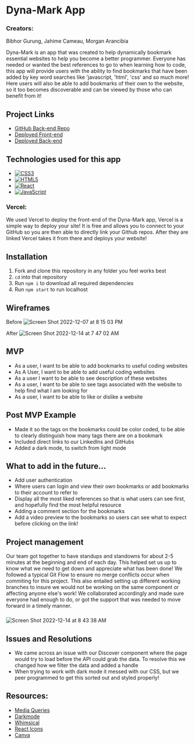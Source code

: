 # Dyna-Mark App
### Creators:
Bibhor Gurung,
Jahime Cameau,
Morgan Arancibia

Dyna-Mark is an app that was created to help dynamically bookmark essential websites to help you become a better programmer. Everyone has needed or wanted the best references to go to when learning how to code, this app will provide users with the ability to find bookmarks that have been added by key word searches like 'javascript, 'html', 'css' and so much more! Here users will also be able to add bookmarks of their own to the website, so it too becomes discoverable and can be viewed by those who can benefit from it!

## Project Links
- [GitHub Back-end Repo](https://github.com/jahime001/dyna-mark-api)
- [Deployed Front-end](https://dyna-mark.vercel.app/discover)
- [Deployed Back-end](https://dyna-mark.fly.dev/api/bookmark)



## Technologies used for this app
- [![CSS3](https://img.shields.io/badge/css3-%231572B6.svg?style=for-the-badge&logo=css3&logoColor=white)]()
- [![HTML5](https://img.shields.io/badge/html5-%23E34F26.svg?style=for-the-badge&logo=html5&logoColor=white)](https://html.com/)
- [![React](https://img.shields.io/badge/React-20232A?style=for-the-badge&logo=react&logoColor=61DAFB)](https://reactjs.org/)
- [![JavaScript](https://img.shields.io/badge/javascript-%23323330.svg?style=for-the-badge&logo=javascript&logoColor=%23F7DF1E)]()

### Vercel:
We used Vercel to deploy the front-end of the Dyna-Mark app, Vercel is a simple way to deploy your site! It is free and allows you to connect to your GitHub so you are then able to directly link your Github repos. After they are linked Vercel takes it from there and deploys your website!

## Installation
1. Fork and clone this repository in any folder you feel works best
2. `cd` into that repository
3. Run `npm i` to download all required dependencies
4. Run `npm start` to run localhost

## Wireframes
Before
![Screen Shot 2022-12-07 at 8 15 03 PM](https://user-images.githubusercontent.com/114137772/207626974-ffd16b55-e422-42d8-a845-c7807e764dce.png)

After
![Screen Shot 2022-12-14 at 7 47 02 AM](https://user-images.githubusercontent.com/114137772/207627480-7c61af58-4e58-4d49-bf64-53f9f2031d9e.png)


## MVP
- As a user, I want to be able to add bookmarks to useful coding websites
- As A User, I want to be able to add useful coding websites
- As a user I want to be able to see description of these websites
- As a user, I want to be able to see tags associated with the website to help find what I am looking for
- As a user, I want to be able to like or dislike a website

## Post MVP Example
- Made it so the tags on the bookmarks could be color coded, to be able to clearly distinguish how many tags there are on a bookmark
- Included direct links to our LinkedIns and GitHubs
- Added a dark mode, to switch from light mode

## What to add in the future...
- Add user authentication 
- Where users can login and view their own bookmarks or add bookmarks to their account to refer to
- Display all the most liked references so that is what users can see first, and hopefully find the most helpful resource
- Adding a comment section for the bookmarks
- Add a video preview to the bookmarks so users can see what to expect before clicking on the link!

## Project management
Our team got together to have standups and standowns for about 2-5 minutes at the beginning and end of each day. This helped set us up to know what we need to get down and appreciate what has been done! We followed a typical Git Flow to ensure no merge conflicts occur when commiting for this project. This also entailed setting up different working branches to insure we would not be working on the same component or affecting anyone else's work! We collaborated accordingly and made sure everyone had enough to do, or got the support that was needed to move forward in a timely manner.
###
![Screen Shot 2022-12-14 at 8 43 38 AM](https://user-images.githubusercontent.com/114137772/207642288-f9f5241c-aae0-4b68-8535-01b014f46e8a.png)

## Issues and Resolutions
- We came across an issue with our Discover component where the page would try to load before the API could grab the data. To resolve this we changed how we filter the data and added a handle
- When trying to work with dark mode it messed with our CSS, but we peer programmed to get this sorted out and styled properly!

## Resources:
- [Media Queries](https://www.w3schools.com/css/css_rwd_mediaqueries.asp)
- [Darkmode](https://css-tricks.com/easy-dark-mode-and-multiple-color-themes-in-react/)
- [Whimsical](https://whimsical.com)
- [React Icons](https://react-icons.github.io/react-icons)
- [Canva](https://www.canva.com/)
